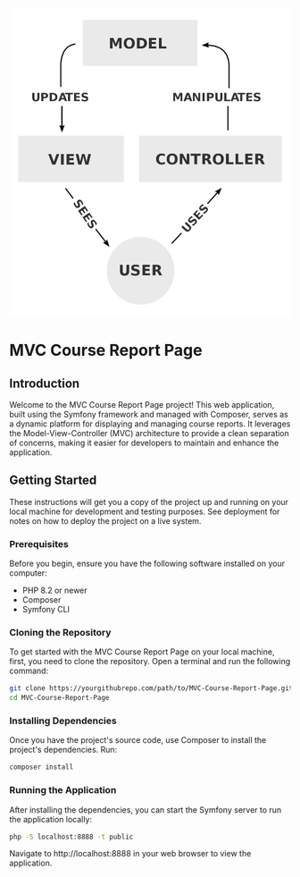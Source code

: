 ![Logo of the MVC Course Report Page project](/public/img/mvc.png)

# MVC Course Report Page

## Introduction

Welcome to the MVC Course Report Page project! This web application, built using the Symfony framework and managed with Composer, serves as a dynamic platform for displaying and managing course reports. It leverages the Model-View-Controller (MVC) architecture to provide a clean separation of concerns, making it easier for developers to maintain and enhance the application.

## Getting Started

These instructions will get you a copy of the project up and running on your local machine for development and testing purposes. See deployment for notes on how to deploy the project on a live system.

### Prerequisites

Before you begin, ensure you have the following software installed on your computer:

- PHP 8.2 or newer
- Composer
- Symfony CLI

### Cloning the Repository

To get started with the MVC Course Report Page on your local machine, first, you need to clone the repository. Open a terminal and run the following command:

```bash
git clone https://yourgithubrepo.com/path/to/MVC-Course-Report-Page.git
cd MVC-Course-Report-Page
```

### Installing Dependencies

Once you have the project's source code, use Composer to install the project's dependencies. Run:

```bash
composer install
```

### Running the Application

After installing the dependencies, you can start the Symfony server to run the application locally:

```bash
php -S localhost:8888 -t public
```

Navigate to http://localhost:8888 in your web browser to view the application.